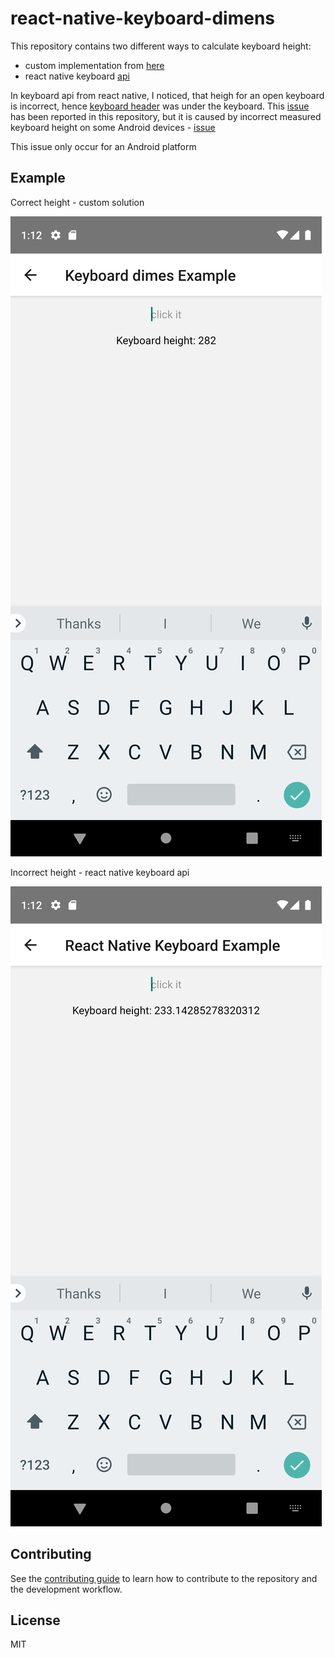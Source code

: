 # react-native-keyboard-dimens

This repository contains two different ways to calculate keyboard height:
- custom implementation from [here](https://stackoverflow.com/a/62514321/15739252)
-  react native keyboard [api](https://reactnative.dev/docs/keyboard)

In keyboard api from react native, I noticed, that heigh for an open keyboard is incorrect, hence [keyboard header](https://github.com/ardaogulcan/react-native-keyboard-accessory) was under the keyboard. 
This [issue](https://github.com/ardaogulcan/react-native-keyboard-accessory/issues/49) has been reported in this repository, but it is caused by incorrect measured keyboard height  on some Android devices - [issue](https://github.com/facebook/react-native/issues/24353)

This issue only occur for an Android platform

## Example 

Correct height - custom solution

![](img/correct.png)

Incorrect height - react native keyboard api

![](img/incorrect.png)
## Contributing

See the [contributing guide](CONTRIBUTING.md) to learn how to contribute to the repository and the development workflow.

## License

MIT
